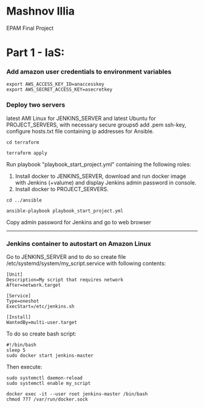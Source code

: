 # Mashnov Illia
EPAM Final Project

# Part 1 - IaS:
 ### Add amazon user credentials to environment variables
 ```
 export AWS_ACCESS_KEY_ID=anaccesskey
 export AWS_SECRET_ACCESS_KEY=asecretkey
 ```
 ### Deploy two servers
  latest AMI Linux for JENKINS_SERVER and latest Ubuntu for PROJECT_SERVERS, with necessary secure groupsб add .pem ssh-key, configure hosts.txt file containing ip addresses for Ansible.
 ```
 cd terraform

 terraform apply
 ```
 Run playbook "playbook_start_project.yml" containing the following roles:
 1. Install docker to JENKINS_SERVER, download and run docker image with Jenkins (+valume) and display Jenkins admin password in console.
 2. Install docker to PROJECT_SERVERS.
 ```
 cd ../ansible

 ansible-playbook playbook_start_project.yml
 ```
 Copy admin password for Jenkins and go to web browser

 -------------------

 ### Jenkins container to autostart on Amazon Linux
 Go to JENKINS_SERVER and to do so create file /etc/systemd/system/my_script.service with following contents:

 ```
[Unit]
Description=My script that requires network
After=network.target

[Service]
Type=oneshot
ExecStart=/etc/jenkins.sh

[Install]
WantedBy=multi-user.target
 ```
 To do so create bash script:
 ```
 #!/bin/bash
 sleep 5
 sudo docker start jenkins-master
 ```
 Then execute:
 ```
sudo systemctl daemon-reload
sudo systemctl enable my_script
```
```
docker exec -it --user root jenkins-master /bin/bash
chmod 777 /var/run/docker.sock
```

